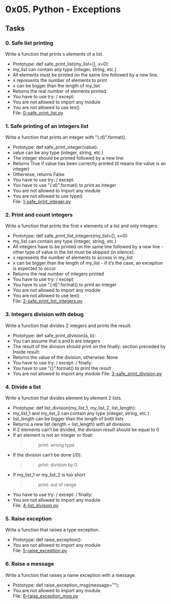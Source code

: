 
# 0x05. Python - Exceptions

## Tasks

### 0. Safe list printing

Write a function that prints x elements of a list.

  - Prototype: def safe\_print\_list(my\_list=[], x=0):
  - my\_list can contain any type (integer, string, etc.)
  - All elements must be printed on the same line followed by a new line.
  - x represents the number of elements to print
  - x can be bigger than the length of my\_list
  - Returns the real number of elements printed
  - You have to use try: / except:
  - You are not allowed to import any module
  - You are not allowed to use len() </br>
File: [0-safe\_print\_list.py](0-safe_print_list.py)

### 1. Safe printing of an integers list

Write a function that prints an integer with "{:d}".format().

  - Prototype: def safe\_print\_integer(value):
  - value can be any type (integer, string, etc.)
  - The integer should be printed followed by a new line
  - Returns True if value has been correctly printed (it means the value is an integer)
  - Otherwise, returns False
  - You have to use try: / except:
  - You have to use "{:d}".format() to print as integer
  - You are not allowed to import any module
  - You are not allowed to use type() </br>
File: [1-safe\_print\_integer.py](1-safe_print_integer.py)

### 2. Print and count integers

Write a function that prints the first x elements of a list and only integers.

  - Prototype: def safe\_print\_list\_integers(my\_list=[], x=0):
  - my\_list can contain any type (integer, string, etc.)
  - All integers have to be printed on the same line followed by a new line - other type of value in the list must be skipped (in silence).
  - x represents the number of elements to access in my\_list
  - x can be bigger than the length of my\_list - if it’s the case, an exception is expected to occur
  - Returns the real number of integers printed
  - You have to use try: / except:
  - You have to use "{:d}".format() to print an integer
  - You are not allowed to import any module
  - You are not allowed to use len() </br>
File: [2-safe\_print\_list\_integers.py](2-safe_print_list_integers.py)

### 3. Integers division with debug

Write a function that divides 2 integers and prints the result.

  - Prototype: def safe\_print\_division(a, b):
  - You can assume that a and b are integers
  - The result of the division should print on the finally: section preceded by Inside result:
  - Returns the value of the division, otherwise: None
  - You have to use try: / except: / finally:
  - You have to use "{}".format() to print the result
  - You are not allowed to import any module
File: [3-safe\_print\_division.py](3-safe_print_division.py)

### 4. Divide a list 

Write a function that divides element by element 2 lists.

  - Prototype: def list\_division(my\_list\_1, my\_list\_2, list\_length):
  - my\_list\_1 and my\_list\_2 can contain any type (integer, string, etc.)
  - list\_length can be bigger than the length of both lists
  - Returns a new list (length = list\_length) with all divisions
  - If 2 elements can’t be divided, the division result should be equal to 0
  - If an element is not an integer or float:
    >>  print: wrong type
  - If the division can’t be done (/0):
    >>  print: division by 0
  - If my\_list\_1 or my\_list\_2 is too short
    >>  print: out of range
  - You have to use try: / except: / finally:
  - You are not allowed to import any module </br>
File: [4-list\_division.py](4-list_division.py)

### 5. Raise exception 

Write a function that raises a type exception.

  - Prototype: def raise\_exception():
  - You are not allowed to import any module </br>
File: [5-raise\_exception.py](5-raise_exception.py)

### 6. Raise a message

Write a function that raises a name exception with a message.

  - Prototype: def raise\_exception\_msg(message=""):
  - You are not allowed to import any module </br>
File: [6-raise\_exception\_msg.py](6-raise_exception_msg.py)
